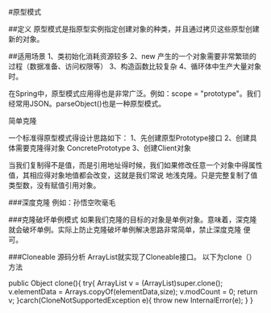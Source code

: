 #原型模式

##定义
 原型模式是指原型实例指定创建对象的种类，并且通过拷贝这些原型创建新的对象。

##适用场景
 1、类初始化消耗资源较多
 2、new 产生的一个对象需要非常繁琐的过程（数据准备、访问权限等）
 3、构造函数比较复杂
 4、循环体中生产大量对象时。

在Spring中，原型模式应用得也是非常广泛。例如：scope = "prototype"。我们经常用JSON。parseObject()也是一种原型模式。


简单克隆

一个标准得原型模式得设计思路如下：
   1、先创建原型Prototype接口
   2、创建具体需要克隆得对象 ConcretePrototype
   3、创建Client对象

当我们复制得不是值，而是引用地址得时候，我们如果修改任意一个对象中得属性值，其相应得对象地值都会改变，这就是我们常说
   地浅克隆。只是完整复制了值类型数，没有赋值引用对象。

###深度克隆
   例如：孙悟空吹毫毛

###克隆破坏单例模式
   如果我们克隆的目标的对象是单例对象。意味着，深克隆就会破坏单例。实际上防止克隆破坏单例解决思路非常简单，禁止深度克隆
   便可。

###Cloneable 源码分析
   ArrayList就实现了Cloneable接口。
   以下为clone（）方法

public Object clone(){
    try{
        ArrayList<?> v = (ArrayList<?>)super.clone();
        v.elementData = Arrays.copyOf(elementData,size);
        v.modCount = 0;
        return v;
    }carch(CloneNotSupportedException e){
        throw new InternalError(e);
    }
}